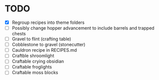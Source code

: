 # TODO

- [x] Regroup recipes into theme folders
- [ ] Possibly change hopper advancement to include barrels and trapped chests
- [ ] Gravel to flint (crafting table)
- [ ] Cobblestone to gravel (stonecutter)
- [ ] Cauldron recipe in RECIPES.md
- [ ] Craftble shroomlight
- [ ] Craftable crying obsidian
- [ ] Craftable froglights
- [ ] Craftable moss blocks
